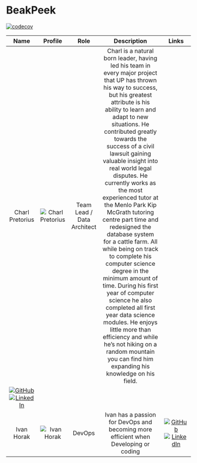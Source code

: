 # BeakPeek

[![codecov](https://codecov.io/gh/COS301-SE-2024/BeakPeek/graph/badge.svg?token=pVNeEnxgU7)](https://codecov.io/gh/COS301-SE-2024/BeakPeek)

| Name       | Profile                      | Role   | Description                                                                       | Links                                                                                                                                                                                                                                                                                 |
|:------------:|:------------------------------:|:--------:|:-----------------------------------------------------------------------------------:|:---------------------------------------------------------------------------------------------------------------------------------------------------------------------------------------------------------------------------------------------------------------------------------------:|
| Charl Pretorius | ![Charl Pretorius](res/Charl.jpeg) | Team Lead / Data Architect | Charl is a natural born leader, having led his team in every major project that UP has thrown his way to success, but his greatest attribute is his ability to learn and adapt to new situations. He contributed greatly towards the success of a civil lawsuit gaining valuable insight into real world legal disputes. He currently works as the most experienced tutor at the Menlo Park Kip McGrath tutoring centre part time and redesigned the database system for a cattle farm. All while being on track to complete his computer science degree in the minimum amount of time. During his first year of computer science he also completed all first year data science modules. He enjoys little more than efficiency and while he’s not hiking on a random mountain you can find him expanding his knowledge on his field.
 | <a href="https://github.com/CharlSparrow" target="_blank"><img src="https://skillicons.dev/icons?i=github" alt="GitHub"></a> <a href="https://www.linkedin.com/in/charl-pretorius-computer-scientist/" target="_blank"><img src="https://skillicons.dev/icons?i=linkedin" alt="LinkedIn"></a> |
| Ivan Horak | ![Ivan Horak](res/Ivan.jpeg) | DevOps | Ivan has a passion for DevOps and becoming more efficient when Developing or coding | <a href="https://github.com/ChuufMaster" target="_blank"><img src="https://skillicons.dev/icons?i=github" alt="GitHub"></a> <a href="https://www.linkedin.com/in/ivan-horak-computer-science/" target="_blank"><img src="https://skillicons.dev/icons?i=linkedin" alt="LinkedIn"></a> |
